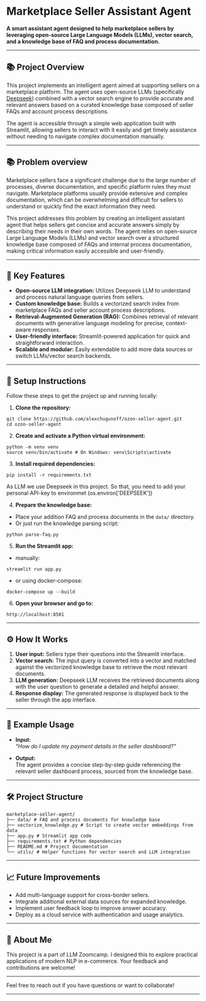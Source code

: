 # Marketplace Seller Assistant Agent

**A smart assistant agent designed to help marketplace sellers by leveraging open-source Large Language Models (LLMs), vector search, and a knowledge base of FAQ and process documentation.**

---

## 📚 Project Overview

This project implements an intelligent agent aimed at supporting sellers on a marketplace platform. The agent uses open-source LLMs (specifically [Deepseek](https://github.com/deepseekai/deepseek)) combined with a vector search engine to provide accurate and relevant answers based on a curated knowledge base composed of seller FAQs and account process descriptions.

The agent is accessible through a simple web application built with Streamlit, allowing sellers to interact with it easily and get timely assistance without needing to navigate complex documentation manually.

---

## 📚 Problem overview

Marketplace sellers face a significant challenge due to the large number of processes, diverse documentation, and specific platform rules they must navigate. Marketplace platforms usually provide extensive and complex documentation, which can be overwhelming and difficult for sellers to understand or quickly find the exact information they need.

This project addresses this problem by creating an intelligent assistant agent that helps sellers get concise and accurate answers simply by describing their needs in their own words. The agent relies on open-source Large Language Models (LLMs) and vector search over a structured knowledge base composed of FAQs and internal process documentation, making critical information easily accessible and user-friendly.

---

## 🚀 Key Features

- **Open-source LLM integration:** Utilizes Deepseek LLM to understand and process natural language queries from sellers.
- **Custom knowledge base:** Builds a vectorized search index from marketplace FAQs and seller account process descriptions.
- **Retrieval-Augmented Generation (RAG):** Combines retrieval of relevant documents with generative language modeling for precise, context-aware responses.
- **User-friendly interface:** Streamlit-powered application for quick and straightforward interaction.
- **Scalable and modular:** Easily extendable to add more data sources or switch LLMs/vector search backends.

---

## 🔧 Setup Instructions

Follow these steps to get the project up and running locally:

1. **Clone the repository:**
```
git clone https://github.com/alexchugunoff/ozon-seller-agent.git
cd ozon-seller-agent
```

2. **Create and activate a Python virtual environment:**
```
python -m venv venv
source venv/bin/activate # On Windows: venv\Scripts\activate
```

3. **Install required dependencies:**
```
pip install -r requirements.txt
```
As LLM we use Deepseek in this project. So that, you need to add your personal API-key to environmet (os.environ['DEEPSEEK'])

4. **Prepare the knowledge base:**
- Place your addition FAQ and process documents in the `data/` directory.
- Or just run the knowledge parsing script:

```
python parse-faq.py
```

5. **Run the Streamlit app:**
- manually:
```
streamlit run app.py
```
- or using docker-compose:
```
docker-compose up --build
```

6. **Open your browser and go to:** 
```
http://localhost:8501
```

---

## ⚙️ How It Works

1. **User input:** Sellers type their questions into the Streamlit interface.
2. **Vector search:** The input query is converted into a vector and matched against the vectorized knowledge base to retrieve the most relevant documents.
3. **LLM generation:** Deepseek LLM receives the retrieved documents along with the user question to generate a detailed and helpful answer.
4. **Response display:** The generated response is displayed back to the seller through the app interface.

---

## 📝 Example Usage

- **Input:**  
*"How do I update my payment details in the seller dashboard?"*

- **Output:**  
The agent provides a concise step-by-step guide referencing the relevant seller dashboard process, sourced from the knowledge base.

---

## 🛠️ Project Structure
```
marketplace-seller-agent/
├── data/ # FAQ and process documents for knowledge base
├── vectorize_knowledge.py # Script to create vector embeddings from data
├── app.py # Streamlit app code
├── requirements.txt # Python dependencies
├── README.md # Project documentation
└── utils/ # Helper functions for vector search and LLM integration
```

---

## 📈 Future Improvements

- Add multi-language support for cross-border sellers.
- Integrate additional external data sources for expanded knowledge.
- Implement user feedback loop to improve answer accuracy.
- Deploy as a cloud service with authentication and usage analytics.

---

## 👤 About Me

This project is a part of LLM Zoomcamp. I designed this to explore practical applications of modern NLP in e-commerce. Your feedback and contributions are welcome!

---

Feel free to reach out if you have questions or want to collaborate!

---